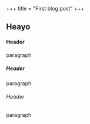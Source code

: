 +++
title = "First blog post"
+++

## Heayo

#### Header

paragraph 

##### Header

paragraph

###### Header

paragraph